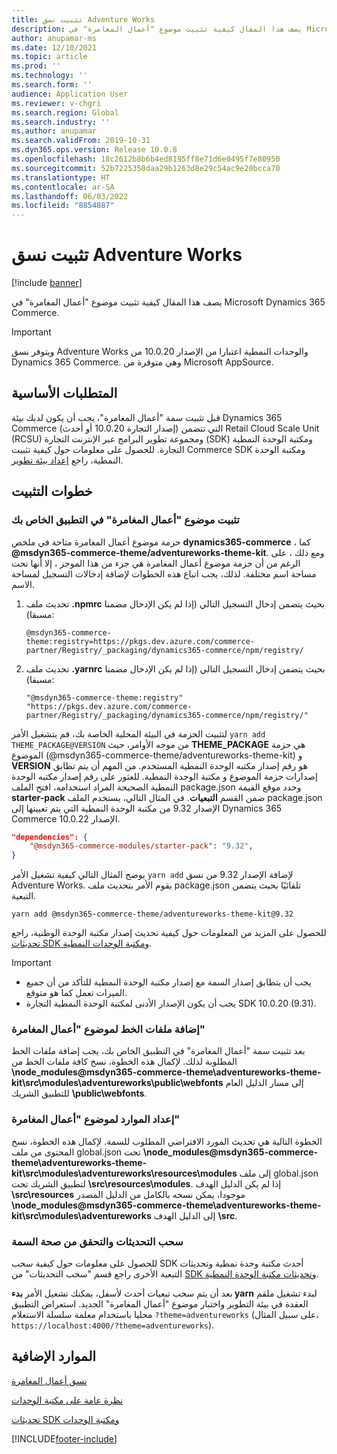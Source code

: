 ```yaml
---
title: تثبيت نسق Adventure Works
description: يصف هذا المقال كيفية تثبيت موضوع "أعمال المغامرة" في Microsoft Dynamics 365 Commerce.
author: anupamar-ms
ms.date: 12/10/2021
ms.topic: article
ms.prod: ''
ms.technology: ''
ms.search.form: ''
audience: Application User
ms.reviewer: v-chgri
ms.search.region: Global
ms.search.industry: ''
ms.author: anupamar
ms.search.validFrom: 2019-10-31
ms.dyn365.ops.version: Release 10.0.8
ms.openlocfilehash: 18c2612b8b6b4ed8195ff8e71d6e0495f7e80950
ms.sourcegitcommit: 52b7225350daa29b1263d8e29c54ac9e20bcca70
ms.translationtype: HT
ms.contentlocale: ar-SA
ms.lasthandoff: 06/03/2022
ms.locfileid: "8854887"
---
```

# <a name="install-the-adventure-works-theme"></a>تثبيت نسق Adventure Works

[!include [banner](includes/banner.md)]

يصف هذا المقال كيفية تثبيت موضوع "أعمال المغامرة" في Microsoft Dynamics 365 Commerce. 

> [!IMPORTANT]
> ويتوفر نسق Adventure Works والوحدات النمطية اعتبارا من الإصدار 10.0.20 من Dynamics 365 Commerce. وهي متوفرة من Microsoft AppSource.

## <a name="prerequisites"></a>المتطلبات الأساسية

قبل تثبيت سمة "أعمال المغامرة"، يجب أن يكون لديك بيئة Dynamics 365 Commerce (إصدار التجارة 10.0.20 أو أحدث) التي تتضمن Retail Cloud Scale Unit (RCSU) ومجموعة تطوير البرامج عبر الإنترنت التجارة (SDK) ومكتبة الوحدة النمطية التجارة. للحصول على معلومات حول كيفية تثبيت Commerce SDK ومكتبة الوحدة النمطية، راجع [‏‫إعداد بيئة تطوير‬](e-commerce-extensibility/setup-dev-environment.md). 

## <a name="installation-steps"></a>خطوات التثبيت

### <a name="install-the-adventure-works-theme-in-your-application"></a>تثبيت موضوع "أعمال المغامرة" في التطبيق الخاص بك

حزمة موضوع أعمال المغامرة متاحة في ملخص **dynamics365-commerce** ، كما **@msdyn365-commerce-theme/adventureworks-theme-kit**. ومع ذلك ، على الرغم من أن حزمة موضوع أعمال المغامرة هي جزء من هذا الموجز ، إلا أنها تحت مساحة اسم مختلفة. لذلك، يجب اتباع هذه الخطوات لإضافة إدخالات التسجيل لمساحة الاسم.

1. تحديث ملف **.npmrc** بحيث يتضمن إدخال التسجيل التالي (إذا لم يكن الإدخال مضمنا مسبقا):

    `@msdyn365-commerce-theme:registry=https://pkgs.dev.azure.com/commerce-partner/Registry/_packaging/dynamics365-commerce/npm/registry/`

1. تحديث ملف **.yarnrc** بحيث يتضمن إدخال التسجيل التالي (إذا لم يكن الإدخال مضمنا مسبقا):

    `"@msdyn365-commerce-theme:registry" "https://pkgs.dev.azure.com/commerce-partner/Registry/_packaging/dynamics365-commerce/npm/registry/"`  
    
لتثبيت الحزمة في البيئة المحلية الخاصة بك، قم بتشغيل الأمر `yarn add THEME_PACKAGE@VERSION` من موجه الأوامر، حيث **THEME_PACKAGE** هي حزمة الموضوع (@msdyn365-commerce-theme/adventureworks-theme-kit) و **VERSION** هو رقم إصدار مكتبه الوحدة النمطية المستخدم. من المهم أن يتم تطابق إصدارات حزمة الموضوع و مكتبة الوحدة النمطية. للعثور على رقم إصدار مكتبه الوحدة النمطية الصحيحة المراد استخدامه، افتح الملف package.json وحدد موقع القيمة **starter-pack** ضمن القسم **التبعيات**. في المثال التالي، يستخدم الملف package.json الإصدار 9.32 من مكتبة الوحدة النمطية التي يتم تعيينها إلى Dynamics 365 Commerce الإصدار 10.0.22.  

```json
"dependencies": {
    "@msdyn365-commerce-modules/starter-pack": "9.32",
}
```

يوضح المثال التالي كيفية تشغيل الأمر `yarn add` لإضافة الإصدار 9.32 من نسق Adventure Works‬. يقوم الأمر بتحديث ملف package.json تلقائيًا بحيث يتضمن التبعية.

`yarn add @msdyn365-commerce-theme/adventureworks-theme-kit@9.32`

للحصول على المزيد من المعلومات حول كيفية تحديث إصدار مكتبة الوحدة الوطنية، راجع [تحديثات SDK ومكتبة الوحدات النمطية](e-commerce-extensibility/sdk-updates.md). 

> [!IMPORTANT]
> - يجب أن يتطابق إصدار السمة مع إصدار مكتبة الوحدة النمطية للتأكد من أن جميع الميزات تعمل كما هو متوقع. 
> - يجب أن يكون الإصدار الأدنى لمكتبة الوحدة النمطية التجارة SDK 10.0.20 (9.31). 

### <a name="add-the-font-files-for-the-adventure-works-theme"></a>إضافة ملفات الخط لموضوع "أعمال المغامرة"

بعد تثبيت سمة "أعمال المغامرة" في التطبيق الخاص بك، يجب إضافة ملفات الخط المطلوبة لذلك. لإكمال هذه الخطوة، نسخ كافة ملفات الخط من **\node_modules@msdyn365-commerce-theme\adventureworks-theme-kit\src\modules\adventureworks\public\webfonts** إلى مسار الدليل العام للتطبيق الشريك **\public\webfonts**.

### <a name="set-up-the-resources-for-the-adventure-works-theme"></a>إعداد الموارد لموضوع "أعمال المغامرة"

الخطوة التالية هي تحديث المورد الافتراضي المطلوب للسمة. لإكمال هذه الخطوة، نسخ المحتوى من ملف global.json تحت **\node_modules@msdyn365-commerce-theme\adventureworks-theme-kit\src\modules\adventureworks\resources\modules** إلى ملف global.json لتطبيق الشريك تحت **\src\resources\modules**. إذا لم يكن الدليل الهدف **\src\resources** موجودا، يمكن نسخه بالكامل من الدليل المصدر **\node_modules@msdyn365-commerce-theme\adventureworks-theme-kit\src\modules\adventureworks** إلى الدليل الهدف **\src**.

### <a name="pull-updates-and-validate-the-theme"></a>سحب التحديثات والتحقق من صحة السمة

للحصول على معلومات حول كيفية سحب SDK أحدث مكتبة وحدة نمطية وتحديثات التبعية الأخرى راجع قسم "سحب التحديثات" من [SDK وتحديثات مكتبة الوحدة النمطية](e-commerce-extensibility/sdk-updates.md#pull-updates).

بعد أن يتم سحب تبعيات أحدث لأسفل، يمكنك تشغيل الأمر **بدء yarn** لبدء تشغيل ملقم العقدة في بيئة التطوير واختبار موضوع "أعمال المغامرة" الجديد. استعراض التطبيق محليا باستخدام معلمة سلسلة الاستعلام `?theme=adventureworks` (على سبيل المثال، `https://localhost:4000/?theme=adventureworks`).

## <a name="additional-resources"></a>الموارد الإضافية

[نسق أعمال المغامرة](adventure-works-theme.md)

[نظرة عامة على مكتبة الوحدات](starter-kit-overview.md)

[تحديثات SDK ومكتبة الوحدات](e-commerce-extensibility/sdk-updates.md)

[!INCLUDE[footer-include](../includes/footer-banner.md)]
